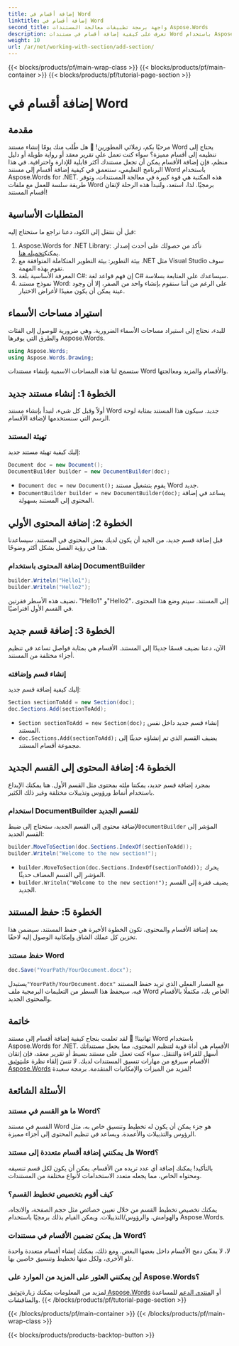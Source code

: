 ```yaml
---
title: إضافة أقسام في Word
linktitle: إضافة أقسام في Word
second_title: واجهة برمجة تطبيقات معالجة المستندات Aspose.Words
description: تعرف على كيفية إضافة أقسام في مستندات Word باستخدام Aspose.Words for .NET. يغطي هذا الدليل كل شيء بدءًا من إنشاء مستند إلى إضافة الأقسام وإدارتها.
weight: 10
url: /ar/net/working-with-section/add-section/
---
```


{{< blocks/products/pf/main-wrap-class >}}
{{< blocks/products/pf/main-container >}}
{{< blocks/products/pf/tutorial-page-section >}}

# إضافة أقسام في Word


## مقدمة

مرحبًا بكم، زملائي المطورين! 👋 هل طُلب منك يومًا إنشاء مستند Word يحتاج إلى تنظيمه إلى أقسام مميزة؟ سواء كنت تعمل على تقرير معقد أو رواية طويلة أو دليل منظم، فإن إضافة الأقسام يمكن أن تجعل مستندك أكثر قابلية للإدارة واحترافية. في هذا البرنامج التعليمي، سنتعمق في كيفية إضافة أقسام إلى مستند Word باستخدام Aspose.Words for .NET. هذه المكتبة هي قوة كبيرة في معالجة المستندات، وتوفر طريقة سلسة للعمل مع ملفات Word برمجيًا. لذا، استعد، ولنبدأ هذه الرحلة لإتقان أقسام المستند!

## المتطلبات الأساسية

قبل أن ننتقل إلى الكود، دعنا نراجع ما ستحتاج إليه:

1.  Aspose.Words for .NET Library: تأكد من حصولك على أحدث إصدار. يمكنك[تحميله هنا](https://releases.aspose.com/words/net/).
2. بيئة التطوير: بيئة التطوير المتكاملة المتوافقة مع .NET مثل Visual Studio سوف تقوم بهذه المهمة.
3. المعرفة الأساسية بلغة C#: إن فهم قواعد لغة C# سيساعدك على المتابعة بسلاسة.
4. نموذج مستند Word: على الرغم من أننا سنقوم بإنشاء واحد من الصفر، إلا أن وجود عينة يمكن أن يكون مفيدًا لأغراض الاختبار.

## استيراد مساحات الأسماء

للبدء، نحتاج إلى استيراد مساحات الأسماء الضرورية. وهي ضرورية للوصول إلى الفئات والطرق التي يوفرها Aspose.Words.

```csharp
using Aspose.Words;
using Aspose.Words.Drawing;
```

ستسمح لنا هذه المساحات الاسمية بإنشاء مستندات Word والأقسام والمزيد ومعالجتها.

## الخطوة 1: إنشاء مستند جديد

أولاً وقبل كل شيء، لنبدأ بإنشاء مستند Word جديد. سيكون هذا المستند بمثابة لوحة الرسم التي سنستخدمها لإضافة الأقسام.

### تهيئة المستند

إليك كيفية تهيئة مستند جديد:

```csharp
Document doc = new Document();
DocumentBuilder builder = new DocumentBuilder(doc);
```

- `Document doc = new Document();` يقوم بتشغيل مستند Word جديد.
- `DocumentBuilder builder = new DocumentBuilder(doc);` يساعد في إضافة المحتوى إلى المستند بسهولة.

## الخطوة 2: إضافة المحتوى الأولي

قبل إضافة قسم جديد، من الجيد أن يكون لديك بعض المحتوى في المستند. سيساعدنا هذا في رؤية الفصل بشكل أكثر وضوحًا.

### إضافة المحتوى باستخدام DocumentBuilder

```csharp
builder.Writeln("Hello1");
builder.Writeln("Hello2");
```

تضيف هذه الأسطر فقرتين، "Hello1" و"Hello2"، إلى المستند. سيتم وضع هذا المحتوى في القسم الأول افتراضيًا.

## الخطوة 3: إضافة قسم جديد

الآن، دعنا نضيف قسمًا جديدًا إلى المستند. الأقسام هي بمثابة فواصل تساعد في تنظيم أجزاء مختلفة من المستند.

### إنشاء قسم وإضافته

إليك كيفية إضافة قسم جديد:

```csharp
Section sectionToAdd = new Section(doc);
doc.Sections.Add(sectionToAdd);
```

- `Section sectionToAdd = new Section(doc);` إنشاء قسم جديد داخل نفس المستند.
- `doc.Sections.Add(sectionToAdd);` يضيف القسم الذي تم إنشاؤه حديثًا إلى مجموعة أقسام المستند.

## الخطوة 4: إضافة المحتوى إلى القسم الجديد

بمجرد إضافة قسم جديد، يمكننا ملئه بمحتوى مثل القسم الأول. هنا يمكنك الإبداع باستخدام أنماط ورؤوس وتذييلات مختلفة وغير ذلك الكثير.

### استخدام DocumentBuilder للقسم الجديد

 لإضافة محتوى إلى القسم الجديد، ستحتاج إلى ضبط`DocumentBuilder` المؤشر إلى القسم الجديد:

```csharp
builder.MoveToSection(doc.Sections.IndexOf(sectionToAdd));
builder.Writeln("Welcome to the new section!");
```

- `builder.MoveToSection(doc.Sections.IndexOf(sectionToAdd));` يحرك المؤشر إلى القسم المضاف حديثًا.
- `builder.Writeln("Welcome to the new section!");` يضيف فقرة إلى القسم الجديد.

## الخطوة 5: حفظ المستند

بعد إضافة الأقسام والمحتوى، تكون الخطوة الأخيرة هي حفظ المستند. سيضمن هذا تخزين كل عملك الشاق وإمكانية الوصول إليه لاحقًا.

### حفظ مستند Word

```csharp
doc.Save("YourPath/YourDocument.docx");
```

 يستبدل`"YourPath/YourDocument.docx"` مع المسار الفعلي الذي تريد حفظ المستند فيه. سيحفظ هذا السطر من التعليمات البرمجية ملف Word الخاص بك، مكتملًا بالأقسام والمحتوى الجديد.

## خاتمة

 تهانينا! 🎉 لقد تعلمت بنجاح كيفية إضافة أقسام إلى مستند Word باستخدام Aspose.Words for .NET. الأقسام هي أداة قوية لتنظيم المحتوى، مما يجعل مستنداتك أسهل للقراءة والتنقل. سواء كنت تعمل على مستند بسيط أو تقرير معقد، فإن إتقان الأقسام سيرفع من مهارات تنسيق المستندات لديك. لا تنسَ إلقاء نظرة على[توثيق Aspose.Words](https://reference.aspose.com/words/net/) لمزيد من الميزات والإمكانيات المتقدمة. برمجة سعيدة!

## الأسئلة الشائعة

### ما هو القسم في مستند Word؟

القسم في مستند Word هو جزء يمكن أن يكون له تخطيط وتنسيق خاص به، مثل الرؤوس والتذييلات والأعمدة. ويساعد في تنظيم المحتوى إلى أجزاء مميزة.

### هل يمكنني إضافة أقسام متعددة إلى مستند Word؟

بالتأكيد! يمكنك إضافة أي عدد تريده من الأقسام. يمكن أن يكون لكل قسم تنسيقه ومحتواه الخاص، مما يجعله متعدد الاستخدامات لأنواع مختلفة من المستندات.

### كيف أقوم بتخصيص تخطيط القسم؟

يمكنك تخصيص تخطيط القسم من خلال تعيين خصائص مثل حجم الصفحة، والاتجاه، والهوامش، والرؤوس/التذييلات. ويمكن القيام بذلك برمجيًا باستخدام Aspose.Words.

### هل يمكن تضمين الأقسام في مستندات Word؟

لا، لا يمكن دمج الأقسام داخل بعضها البعض. ومع ذلك، يمكنك إنشاء أقسام متعددة واحدة تلو الأخرى، ولكل منها تخطيط وتنسيق خاصين بها.

### أين يمكنني العثور على المزيد من الموارد على Aspose.Words؟

 لمزيد من المعلومات يمكنك زيارة[توثيق Aspose.Words](https://reference.aspose.com/words/net/) أو ال[منتدى الدعم](https://forum.aspose.com/c/words/8) للمساعدة والمناقشات.
{{< /blocks/products/pf/tutorial-page-section >}}

{{< /blocks/products/pf/main-container >}}
{{< /blocks/products/pf/main-wrap-class >}}

{{< blocks/products/products-backtop-button >}}
